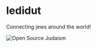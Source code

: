 # Iedidut
Connecting jews around the world!

![Open Source Judaism](https://upload.wikimedia.org/wikipedia/commons/a/a6/Open_Source_Judaism_Logo.png)
